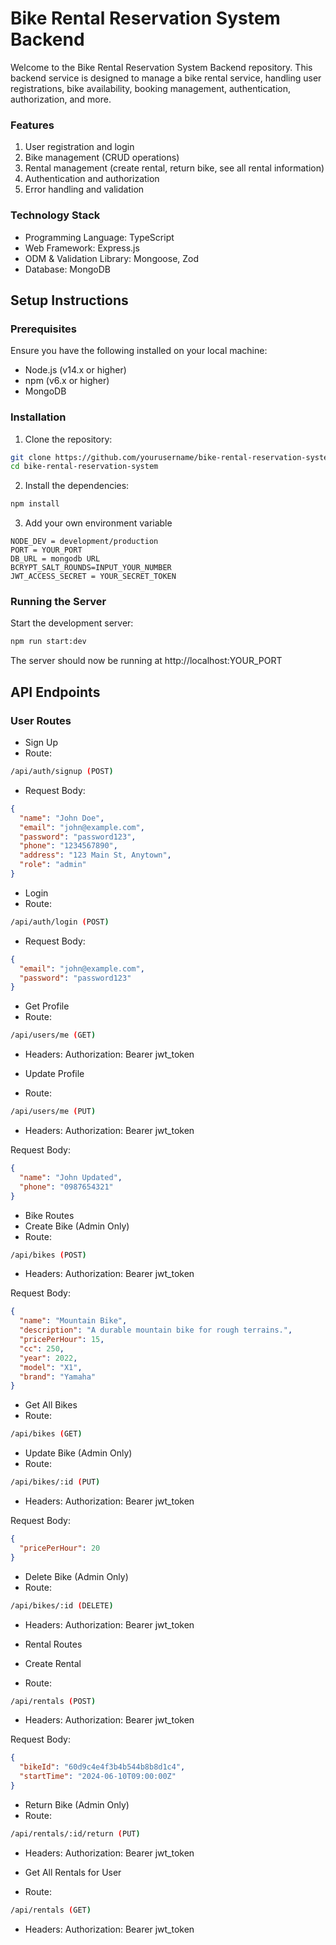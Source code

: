 # Bike Rental Reservation System Backend

Welcome to the Bike Rental Reservation System Backend repository. This backend service is designed to manage a bike rental service, handling user registrations, bike availability, booking management, authentication, authorization, and more.

### Features

1. User registration and login
2. Bike management (CRUD operations)
3. Rental management (create rental, return bike, see all rental information)
4. Authentication and authorization
5. Error handling and validation

### Technology Stack

- Programming Language: TypeScript
- Web Framework: Express.js
- ODM & Validation Library: Mongoose, Zod
- Database: MongoDB

## Setup Instructions

### Prerequisites

Ensure you have the following installed on your local machine:

- Node.js (v14.x or higher)
- npm (v6.x or higher)
- MongoDB

### Installation

1. Clone the repository:

```sh
git clone https://github.com/yourusername/bike-rental-reservation-system.git
cd bike-rental-reservation-system
```

2. Install the dependencies:

```sh
npm install
```

3. Add your own environment variable

```env
NODE_DEV = development/production
PORT = YOUR_PORT
DB_URL = mongodb URL
BCRYPT_SALT_ROUNDS=INPUT_YOUR_NUMBER
JWT_ACCESS_SECRET = YOUR_SECRET_TOKEN
```

### Running the Server

Start the development server:

```sh
npm run start:dev
```

The server should now be running at http://localhost:YOUR_PORT

## API Endpoints

### User Routes

- Sign Up
- Route:

```sh
/api/auth/signup (POST)
```

- Request Body:

```json
{
  "name": "John Doe",
  "email": "john@example.com",
  "password": "password123",
  "phone": "1234567890",
  "address": "123 Main St, Anytown",
  "role": "admin"
}
```

- Login
- Route:

```sh
/api/auth/login (POST)
```

- Request Body:

```json
{
  "email": "john@example.com",
  "password": "password123"
}
```

- Get Profile
- Route:

```sh
/api/users/me (GET)
```

- Headers: Authorization: Bearer jwt_token

- Update Profile
- Route:

```sh
/api/users/me (PUT)
```

- Headers: Authorization: Bearer jwt_token

Request Body:

```json
{
  "name": "John Updated",
  "phone": "0987654321"
}
```

- Bike Routes
- Create Bike (Admin Only)
- Route:

```sh
/api/bikes (POST)
```

- Headers: Authorization: Bearer jwt_token

Request Body:

```json
{
  "name": "Mountain Bike",
  "description": "A durable mountain bike for rough terrains.",
  "pricePerHour": 15,
  "cc": 250,
  "year": 2022,
  "model": "X1",
  "brand": "Yamaha"
}
```

- Get All Bikes
- Route:

```sh
/api/bikes (GET)
```

- Update Bike (Admin Only)
- Route:

```sh
/api/bikes/:id (PUT)
```

- Headers: Authorization: Bearer jwt_token

Request Body:

```json
{
  "pricePerHour": 20
}
```

- Delete Bike (Admin Only)
- Route:

```sh
/api/bikes/:id (DELETE)
```

- Headers: Authorization: Bearer jwt_token

- Rental Routes
- Create Rental
- Route:

```sh
/api/rentals (POST)
```

- Headers: Authorization: Bearer jwt_token

Request Body:

```json
{
  "bikeId": "60d9c4e4f3b4b544b8b8d1c4",
  "startTime": "2024-06-10T09:00:00Z"
}
```

- Return Bike (Admin Only)
- Route:

```sh
/api/rentals/:id/return (PUT)
```

- Headers: Authorization: Bearer jwt_token

- Get All Rentals for User
- Route:

```sh
/api/rentals (GET)
```

- Headers: Authorization: Bearer jwt_token
